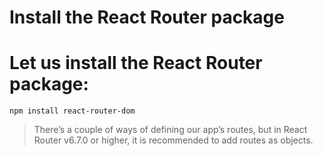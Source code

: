 # Install the React Router package

# Let us install the React Router package:

```
npm install react-router-dom
```

> There’s a couple of ways of defining our app’s routes, but in React Router v6.7.0 or higher, it is recommended to add routes as objects.
